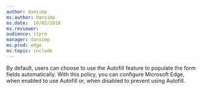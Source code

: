 ```yaml
---
author: dansimp
ms.author: dansimp
ms.date:  10/02/2018
ms.reviewer: 
audience: itpromanager: dansimp
ms.prod: edge
ms.topic: include
---
```


By default, users can choose to use the Autofill feature to populate the form fields automatically. With this policy, you can configure Microsoft Edge, when enabled to use Autofill or, when disabled to prevent using Autofill.
